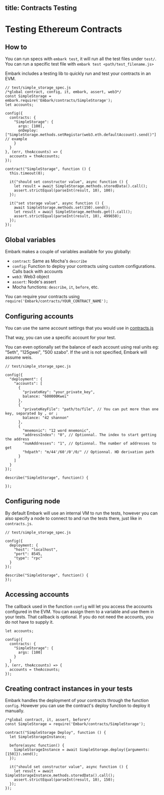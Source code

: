 title: Contracts Testing
---

Testing Ethereum Contracts
==========================

## How to

You can run specs with ``embark test``, it will run all the test files under ``test/``. You can run a specific test file with `embark test <path/test_filename.js>`

Embark includes a testing lib to quickly run and test your contracts in an EVM.

<pre><code class="javascript">// test/simple_storage_spec.js
/*global contract, config, it, embark, assert, web3*/
const SimpleStorage = embark.require('Embark/contracts/SimpleStorage');
let accounts;

config({
  contracts: {
    "SimpleStorage": {
      args: [100],
      onDeploy: ["SimpleStorage.methods.setRegistar(web3.eth.defaultAccount).send()"] // example
    }
  }
}, (err, theAccounts) => {
  accounts = theAccounts;
});

contract("SimpleStorage", function () {
  this.timeout(0);

  it("should set constructor value", async function () {
    let result = await SimpleStorage.methods.storedData().call();
    assert.strictEqual(parseInt(result, 10), 100);
  });

  it("set storage value", async function () {
    await SimpleStorage.methods.set(150).send();
    let result = await SimpleStorage.methods.get().call();
    assert.strictEqual(parseInt(result, 10), 499650);
  });
});
</code></pre>

## Global variables

Embark makes a couple of variables available for you globally:

- `contract`: Same as Mocha's `describe`
- `config`: Function to deploy your contracts using custom configurations. Calls back with accounts
- `web3`: Web3 object
- `assert`: Node's assert
- Mocha functions: `describe`, `it`, `before`, etc.

You can require your contracts using `require('Embark/contracts/YOUR_CONTRACT_NAME');`

## Configuring accounts

You can use the same account settings that you would use in [contracts.js](https://embark.status.im/docs/contracts.html#Using-accounts-in-a-wallet)

That way, you can use a specific account for your test. 

You can even optionally set the balance of each account using real units eg: "5eth", "125gwei", "500 szabo".
If the unit is not specified, Embark will assume weis.

<pre><code class="javascript">// test/simple_storage_spec.js

config({
  "deployment": {
    "accounts": [
      {
        "privateKey": "your_private_key",
        balance: "600000Kwei"
      },
      {
        "privateKeyFile": "path/to/file", // You can put more than one key, separated by , or ;
        balance: "42 shannon"
      },
      {
        "mnemonic": "12 word mnemonic",
        "addressIndex": "0", // Optionnal. The index to start getting the address
        "numAddresses": "1", // Optionnal. The number of addresses to get
        "hdpath": "m/44'/60'/0'/0/" // Optionnal. HD derivation path
      }
    ]
  }
});

describe("SimpleStorage", function() {
  
});
</code></pre>

## Configuring node

By default Embark will use an internal VM to run the tests, however you can also specify a node to connect to and run the tests there, just like in `contracts.js`.

<pre><code class="javascript">// test/simple_storage_spec.js

config({
  deployment: {
    "host": "localhost",
    "port": 8545,
    "type": "rpc"
  }
});

describe("SimpleStorage", function() {
});
</code></pre>

## Accessing accounts

The callback used in the function ``config`` will let you access the accounts configured in the EVM. 
You can assign them to a variable and use them in your tests. 
That callback is optional. If you do not need the accounts, you do not have to supply it.

<pre><code class="javascript">let accounts;

config({
  contracts: {
    "SimpleStorage": {
      args: [100]
    }
  }
}, (err, theAccounts) => {
  accounts = theAccounts;
});
</code></pre>

## Creating contract instances in your tests

Embark handles the deployment of your contracts through the function ``config``. 
However you can use the contract's deploy function to deploy it manually.

<pre><code class="javascript">/*global contract, it, assert, before*/
const SimpleStorage = require('Embark/contracts/SimpleStorage');

contract("SimpleStorage Deploy", function () {
  let SimpleStorageInstance;

  before(async function() {
    SimpleStorageInstance = await SimpleStorage.deploy({arguments: [150]}).send();
  });

  it("should set constructor value", async function () {
    let result = await SimpleStorageInstance.methods.storedData().call();
    assert.strictEqual(parseInt(result, 10), 150);
  });
});
</code></pre>


